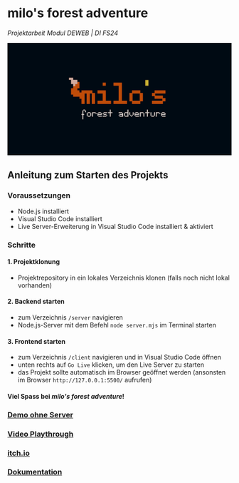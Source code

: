 # milo's forest adventure
*Projektarbeit Modul DEWEB | DI FS24*

![milo's forest adventure logo](/client/assets/logo_banner.png)

## Anleitung zum Starten des Projekts

### Voraussetzungen
- Node.js installiert
- Visual Studio Code installiert
- Live Server-Erweiterung in Visual Studio Code installiert & aktiviert

### Schritte

#### 1. Projektklonung

- Projektrepository in ein lokales Verzeichnis klonen (falls noch nicht lokal vorhanden)

#### 2. Backend starten

- zum Verzeichnis `/server` navigieren
- Node.js-Server mit dem Befehl `node server.mjs` im Terminal starten

#### 3. Frontend starten

- zum Verzeichnis `/client` navigieren und in Visual Studio Code öffnen
- unten rechts auf `Go Live` klicken, um den Live Server zu starten
- das Projekt sollte automatisch im Browser geöffnet werden (ansonsten im Browser `http://127.0.0.1:5500/` aufrufen)

#### Viel Spass bei *milo's forest adventure*!

### [Demo ohne Server](https://jfladas.github.io/milo/client/)

### [Video Playthrough](https://youtu.be/_kuLURwhBGY)

### [itch.io](https://jfladas.itch.io/milos-forest-adventure)

### [Dokumentation](https://jfladas.github.io/milo/doc/milo.pdf)
